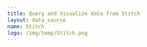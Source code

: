 ```yaml
---
title: Query and Visualize data from Stitch
layout: data_source
name: Stitch
logo: /img/temp/Stitch.png
---
```

